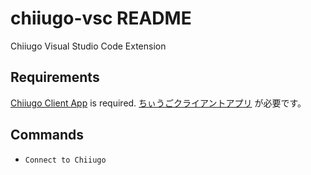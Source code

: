 # chiiugo-vsc README

Chiiugo Visual Studio Code Extension

## Requirements

[Chiiugo Client App](https://github.com/naotiki/chiiugo/releases/latest) is required.
[ちぃうごクライアントアプリ](https://github.com/naotiki/chiiugo/releases/latest) が必要です。

## Commands
- `Connect to Chiiugo`
